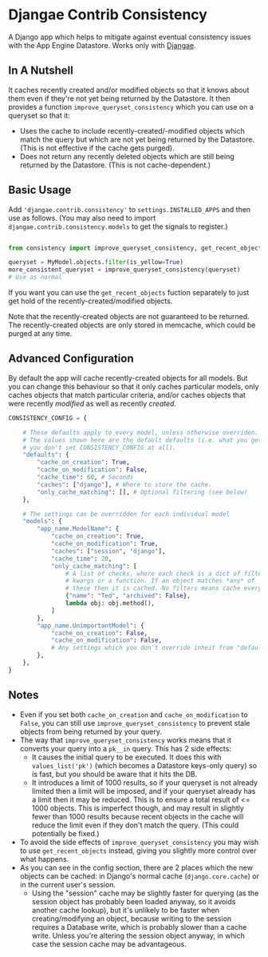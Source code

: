 # Djangae Contrib Consistency

A Django app which helps to mitigate against eventual consistency issues with the App Engine Datastore.
Works only with [Djangae](https://github.com/potatolondon/djangae).


## In A Nutshell

It caches recently created and/or modified objects so that it knows about them even if they're not
yet being returned by the Datastore.  It then provides a function `improve_queryset_consistency`
which you can use on a queryset so that it:

* Uses the cache to include recently-created/-modified objects which match the query but which are
  not yet being returned by the Datastore. (This is not effective if the cache gets purged).
* Does not return any recently deleted objects which are still being returned by the Datastore.
  (This is not cache-dependent.)


## Basic Usage

Add `'djangae.contrib.consistency'` to `settings.INSTALLED_APPS` and then use as follows.  (You may also need to
import `djangae.contrib.consistency.models` to get the signals to register.)

```python

from consistency import improve_queryset_consistency, get_recent_objects

queryset = MyModel.objects.filter(is_yellow=True)
more_consistent_queryset = improve_queryset_consistency(queryset)
# Use as normal
```

If you want you can use the `get_recent_objects` fuction separately to just get hold of the recently-created/modified objects.


Note that the recently-created objects are not guaranteed to be returned.  The
recently-created objects are only stored in memcache, which could be purged at any time.


## Advanced Configuration

By default the app will cache recently-created objects for all models.  But you can change this
behaviour so that it only caches particular models, only caches objects that match particular
criteria, and/or caches objects that were recently *modified* as well as recently *created*.

```python
CONSISTENCY_CONFIG = {

    # These defaults apply to every model, unless otherwise overriden.
    # The values shown here are the default defaults (i.e. what you get if
    # you don't set CONSISTENCY_CONFIG at all).
    "defaults": {
        "cache_on_creation": True,
        "cache_on_modification": False,
        "cache_time": 60, # Seconds
        "caches": ["django"], # Where to store the cache.
        "only_cache_matching": [], # Optional filtering (see below)
    },

    # The settings can be overridden for each individual model
    "models": {
        "app_name.ModelName": {
            "cache_on_creation": True,
            "cache_on_modification": True,
            "caches": ["session", "django"],
            "cache_time": 20,
            "only_cache_matching": [
                # A list of checks, where each check is a dict of filter
                # kwargs or a function. If an object matches *any* of
                # these then it is cached. No filters means cache everything.
                {"name": "Ted", "archived": False},
                lambda obj: obj.method(),
            ]
        },
        "app_name.UnimportantModel": {
            "cache_on_creation": False,
            "cache_on_modification": False,
            # Any settings which you don't override inheit from "defaults".
        },
    },
}
```


## Notes

* Even if you set both `cache_on_creation` and `cache_on_modification` to `False`, you can still use
  `improve_queryset_consistency` to prevent stale objects from being returned by your query.
* The way that `improve_queryset_consistency` works means that it converts your query into a
  `pk__in` query.  This has 2 side effects:
    - It causes the initial query to be executed.  It does this with `values_list('pk')` (which
      becomes a Datastore keys-only query) so is fast, but you should be aware that it hits the DB.
    - It introduces a limit of 1000 results, so if your queryset is not already limited then a
      limit will be imposed, and if your queryset already has a limit then it may be reduced. This
      is to ensure a total result of <= 1000 objects.  This is imperfect though, and may result in
      slightly fewer than 1000 results because recent objects in the cache will reduce the limit
      even if they don't match the query. (This could potentially be fixed.)
* To avoid the side effects of `improve_queryset_consistency` you may wish to use
  `get_recent_objects` instead, giving you slightly more control over what happens.
* As you can see in the config section, there are 2 places which the new objects can be cached: in
  Django's normal cache (`django.core.cache`) or in the current user's session.
    - Using the "session" cache may be slightly faster for querying (as the session object has probably
      been loaded anyway, so it avoids another cache lookup), but it's unlikely to be faster when
      creating/modifying an object, because writing to the session requires a Database write, which is
      probably slower than a cache write.  Unless you're altering the session object anyway, in which
      case the session cache may be advantageous.
